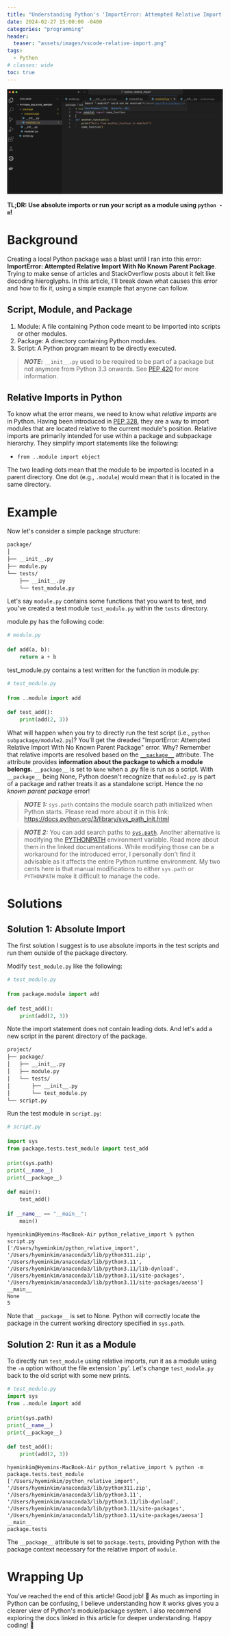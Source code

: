 ```yaml
---
title: "Understanding Python's 'ImportError: Attempted Relative Import With No Known Parent Package' Error"
date: 2024-02-27 15:00:00 -0400
categories: "programming"
header:
  teaser: "assets/images/vscode-relative-import.png"
tags:
  - Python
# classes: wide
toc: true
---
```



![vscode-captured](/assets/images/vscode-relative-import.png)

**TL;DR: Use absolute imports or run your script as a module using `python -m`!**
<br>

# Background
Creating a local Python package was a blast until I ran into this error: **ImportError: Attempted Relative Import With No Known Parent Package**. Trying to make sense of articles and StackOverflow posts about it felt like decoding hieroglyphs. In this article, I'll break down what causes this error and how to fix it, using a simple example that anyone can follow.

## Script, Module, and Package
1. Module: A file containing Python code meant to be imported into scripts or other modules.
2. Package: A directory containing Python modules.
3. Script: A Python program meant to be directly executed.

> **_NOTE_:** `__init__.py` used to be required to be part of a package but not anymore from Python 3.3 onwards. See [PEP 420](https://peps.python.org/pep-0420/) for more information.

## Relative Imports in Python

To know what the error means, we need to know what *relative imports* are in Python. Having been introduced in [PEP 328](https://peps.python.org/pep-0328/), they are a way to import modules that are located relative to the current module's position. Relative imports are primarily intended for use within a package and subpackage hierarchy. They simplify import statements like the following:

- `from ..module import object`

The two leading dots mean that the module to be imported is located in a parent directory. One dot (e.g., `.module`) would mean that it is located in the same directory.

# Example
Now let's consider a simple package structure:

```md
package/
│
├── __init__.py
├── module.py
└── tests/
    ├── __init__.py
    └── test_module.py
```

Let's say `module.py` contains some functions that you want to test, and you've created a test module `test_module.py` within the `tests` directory.

module.py has the following code:
```python
# module.py

def add(a, b):
    return a + b
```

test_module.py contains a test written for the function in module.py:
```python
# test_module.py

from ..module import add

def test_add():
    print(add(2, 3))
```

What will happen when you try to directly run the test script (i.e., `python subpackage/module2.py`)? You'll get the dreaded "ImportError: Attempted Relative Import With No Known Parent Package" error. Why? Remember that relative imports are resolved based on the [`__package__`](https://peps.python.org/pep-0366/#proposed-change) attribute. The attribute provides **information about the package to which a module belongs.** `__package__` is set to `None` when a .py file is run as a script. With `__package__` being None, Python doesn't recognize that `module2.py` is part of a package and rather treats it as a standalone script. Hence the *no known parent package* error!

> **_NOTE 1:_** `sys.path` contains the module search path initialized when Python starts. Please read more about it in this link: https://docs.python.org/3/library/sys_path_init.html

> **_NOTE 2:_** You can add search paths to [`sys.path`](https://docs.python.org/3/library/sys.html#sys.path). Another alternative is modifying the [PYTHONPATH](https://docs.python.org/3/using/cmdline.html#envvar-PYTHONPATH) environment variable. Read more about them in the linked documentations. While modifying those can be a workaround for the introduced error, I personally don't find it advisable as it affects the entire Python runtime environment. My two cents here is that manual modifications to either `sys.path` or `PYTHONPATH` make it difficult to manage the code.


# Solutions

## Solution 1: Absolute Import

The first solution I suggest is to use absolute imports in the test scripts and run them outside of the package directory.

Modify `test_module.py` like the following:
```python
# test_module.py

from package.module import add

def test_add():
    print(add(2, 3))
```

Note the import statement does not contain leading dots. And let's add a new script in the parent directory of the package.

```md
project/
├── package/
│   ├── __init__.py
│   ├── module.py
│   └── tests/
│       ├── __init__.py
│       └── test_module.py
└── script.py
```

Run the test module in `script.py`:
```python
# script.py

import sys
from package.tests.test_module import test_add

print(sys.path)
print(__name__)
print(__package__)

def main():
    test_add()

if __name__ == "__main__":
    main()
```

```console
hyeminkim@Hyemins-MacBook-Air python_relative_import % python script.py
['/Users/hyeminkim/python_relative_import', '/Users/hyeminkim/anaconda3/lib/python311.zip', '/Users/hyeminkim/anaconda3/lib/python3.11', '/Users/hyeminkim/anaconda3/lib/python3.11/lib-dynload', '/Users/hyeminkim/anaconda3/lib/python3.11/site-packages', '/Users/hyeminkim/anaconda3/lib/python3.11/site-packages/aeosa']
__main__
None
5
```

Note that `__package__` is set to None. Python will correctly locate the package in the current working directory specified in `sys.path`.

## Solution 2: Run it as a Module

To directly run `test_module` using relative imports, run it as a module using the `-m` option without the file extension '.py'.
Let's change `test_module.py` back to the old script with some new prints.

```python
# test_module.py
import sys
from ..module import add

print(sys.path)
print(__name__)
print(__package__)

def test_add():
    print(add(2, 3))
```

```console
hyeminkim@Hyemins-MacBook-Air python_relative_import % python -m package.tests.test_module
['/Users/hyeminkim/python_relative_import', '/Users/hyeminkim/anaconda3/lib/python311.zip', '/Users/hyeminkim/anaconda3/lib/python3.11', '/Users/hyeminkim/anaconda3/lib/python3.11/lib-dynload', '/Users/hyeminkim/anaconda3/lib/python3.11/site-packages', '/Users/hyeminkim/anaconda3/lib/python3.11/site-packages/aeosa']
__main__
package.tests
```

The `__package__` attribute is set to `package.tests`, providing Python with the package context necessary for the relative import of `module`.


# Wrapping Up

You've reached the end of this article! Good job! :confetti_ball: As much as importing in Python can be confusing, I believe understanding how it works gives you a clearer view of Python's module/package system. I also recommend exploring the docs linked in this article for deeper understanding. Happy coding! :raised_hands: